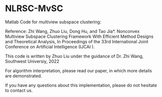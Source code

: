 # NLRSC-MvSC

Matlab Code for multiview subspace clustering:

Reference: Zhi Wang, Zhuo Liu, Dong Hu, and Tao Jia*. Nonconvex Multiview Subspace Clustering Framework With Efficient Method Designs and Theoretical Analysis, In Proceedings of the 33rd International Joint Conference on Artificial Intelligence (IJCAI ).

This code is written by Zhuo Liu under the guidance of Dr. Zhi Wang, Southwest Universiy, 2022

For algorithm interpretation, please read our paper, in which more details are demonstrated.

If you have any questions about this implementation, please do not hesitate to contact us.
